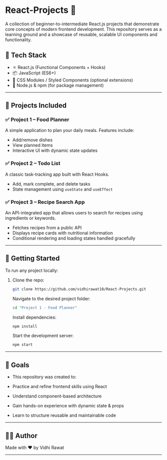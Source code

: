 # React-Projects 🚀

A collection of beginner-to-intermediate React.js projects that demonstrate core concepts of modern frontend development. This repository serves as a learning ground and a showcase of reusable, scalable UI components and functionality.

## 🔧 Tech Stack

- ⚛️ React.js (Functional Components + Hooks)
- 📦 JavaScript (ES6+)
- 💅 CSS Modules / Styled Components (optional extensions)
- 🧰 Node.js & npm (for package management)

---

## 📁 Projects Included

### ✅ Project 1 – **Food Planner**
A simple application to plan your daily meals. Features include:
- Add/remove dishes
- View planned items
- Interactive UI with dynamic state updates

### ✅ Project 2 – **Todo List**
A classic task-tracking app built with React Hooks.
- Add, mark complete, and delete tasks
- State management using `useState` and `useEffect`

### ✅ Project 3 – **Recipe Search App**
An API-integrated app that allows users to search for recipes using ingredients or keywords.
- Fetches recipes from a public API
- Displays recipe cards with nutritional information
- Conditional rendering and loading states handled gracefully

---

## 🏁 Getting Started

To run any project locally:

1. Clone the repo:
   ```bash
   git clone https://github.com/vidhirawat10/React-Projects.git
   ```
   Navigate to the desired project folder:
   ```bash
   cd "Project 1 - Food Planner"
   ```
   Install dependencies:
   ```bash
   npm install
   ```
   Start the development server:
   ```bash
   npm start
   ```
---

   ## 🎯 Goals
- This repository was created to:

- Practice and refine frontend skills using React

- Understand component-based architecture

- Gain hands-on experience with dynamic state & props

- Learn to structure reusable and maintainable code

---


  ## 🙋‍♀️ Author
   Made with ❤️ by Vidhi Rawat

---

